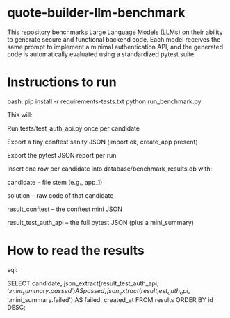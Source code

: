 # quote-builder-llm-benchmark
This repository benchmarks Large Language Models (LLMs) on their ability to generate secure and functional backend code. Each model receives the same prompt to implement a minimal authentication API, and the generated code is automatically evaluated using a standardized pytest suite.


# Instructions to run

bash:
pip install -r requirements-tests.txt
python run_benchmark.py


This will:

Run tests/test_auth_api.py once per candidate

Export a tiny conftest sanity JSON (import ok, create_app present)

Export the pytest JSON report per run

Insert one row per candidate into database/benchmark_results.db with:

candidate – file stem (e.g., app_1)

solution – raw code of that candidate

result_conftest – the conftest mini JSON

result_test_auth_api – the full pytest JSON (plus a mini_summary)


# How to read the results

sql:

SELECT candidate,
       json_extract(result_test_auth_api, '$.mini_summary.passed') AS passed,
       json_extract(result_test_auth_api, '$.mini_summary.failed') AS failed,
       created_at
FROM results
ORDER BY id DESC;
